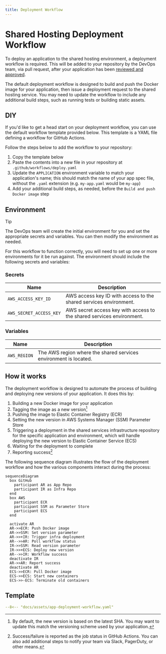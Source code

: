 ```yaml
---
title: Deployment Workflow
---
```

# Shared Hosting Deployment Workflow

To deploy an application to the shared hosting environment, a deployment
workflow is required. This will be added to your repository by the DevOps team,
via pull request, after your application has been [reviewed and
approved][review].

The default deployment workflow is designed to build and push the Docker image
for your application, then issue a deployment request to the shared hosting
service. You may need to update the workflow to include any additional build
steps, such as running tests or building static assets.

## DIY

If you'd like to get a head start on your deployment workflow, you can use the
default workflow template provided below. This template is a YAML file defining
a workflow for GitHub Actions.

Follow the steps below to add the workflow to your repository:

1. Copy the template below
1. Paste the contents into a new file in your repository at
   `.github/workflows/deploy.yaml`
1. Update the `APPLICATION` environment variable to match your application's
   name; this should match the name of your app spec file, without the
   `.yaml` extension (e.g. `my-app.yaml` would be `my-app`)
1. Add your additional build steps, as needed, before the
   `Build and push Docker image` step

## Environment

> [!TIP]
> The DevOps team will create the initial environment for you and set the
> appropriate secrets and variables. You can then modify the environment as
> needed.

For this workflow to function correctly, you will need to set up one or more
environments for it be run against. The environment should include the following
secrets and variables:

### Secrets

| Name                    | Description                                                           |
|-------------------------|-----------------------------------------------------------------------|
| `AWS_ACCESS_KEY_ID`     | AWS access key ID with access to the shared services environment.     |
| `AWS_SECRET_ACCESS_KEY` | AWS secret access key with access to the shared services environment. |

### Variables

| Name         | Description                                                      |
|--------------|------------------------------------------------------------------|
| `AWS_REGION` | The AWS region where the shared services environment is located. |

## How it works

The deployment workflow is designed to automate the process of building and
deploying new versions of your application. It does this by:

1. Building a new Docker image for your application
1. Tagging the image as a new version[^1]
1. Pushing the image to Elastic Container Registry (ECR)
1. Setting the new version in AWS Systems Manager (SSM) Parameter Store
1. Triggering a deployment in the shared services infrastructure repository for
   the specific application and environment, which will handle deploying the
   new version to Elastic Container Service (ECS)
1. Waiting for the deployment to complete
2. Reporting success[^2]

The following sequence diagram illustrates the flow of the deployment workflow
and how the various components interact during the process:

```mermaid
sequenceDiagram
  box GitHub
    participant AR as App Repo
    participant IR as Infra Repo
  end
  box AWS
    participant ECR
    participant SSM as Parameter Store
    participant ECS
  end

  activate AR
  AR->>ECR: Push Docker image
  AR->>SSM: Set version parameter
  AR->>+IR: Trigger infra deployment
  AR-->>AR: Poll workflow status
  IR->>SSM: Read version parameter
  IR->>+ECS: Deploy new version
  AR-->>IR: Workflow success
  deactivate IR
  AR->>AR: Report success
  deactivate AR
  ECS->>ECR: Pull Docker image
  ECS->>ECS: Start new containers
  ECS->>-ECS: Terminate old containers
```

## Template

```yaml title=".github/workflows/deploy.yaml"
--8<-- "docs/assets/app-deployment-workflow.yaml"
```

[review]: usage.md#review-and-setup

[^1]: By default, the new version is based on the latest SHA. You may want to
      update this match the versioning scheme used by your application.
[^2]: Success/failure is reported as the job status in GitHub Actions.
      You can also add additional steps to notify your team via Slack,
      PagerDuty, or other means.
